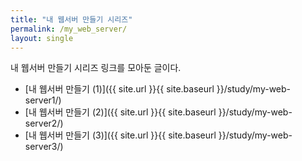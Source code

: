 ```yaml
---
title: "내 웹서버 만들기 시리즈"
permalink: /my_web_server/
layout: single
---
```


내 웹서버 만들기 시리즈 링크를 모아둔 글이다.

- [내 웹서버 만들기 (1)]({{ site.url }}{{ site.baseurl }}/study/my-web-server1/)
- [내 웹서버 만들기 (2)]({{ site.url }}{{ site.baseurl }}/study/my-web-server2/)
- [내 웹서버 만들기 (3)]({{ site.url }}{{ site.baseurl }}/study/my-web-server3/)
